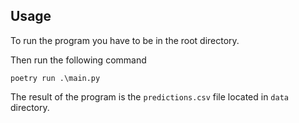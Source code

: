 
## Usage

To run the program you have to be in the root directory.

Then run the following command
```
poetry run .\main.py
```
The result of the program is the `predictions.csv` file located in `data` directory.
